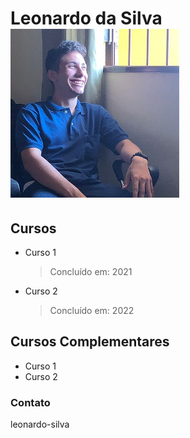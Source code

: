 # Leonardo da Silva ![Imagem](./img/perfil.jpg)

## Cursos
- Curso 1
  > Concluído em: 2021
- Curso 2
  > Concluído em: 2022

## Cursos Complementares

- Curso 1
- Curso 2

### Contato

leonardo-silva